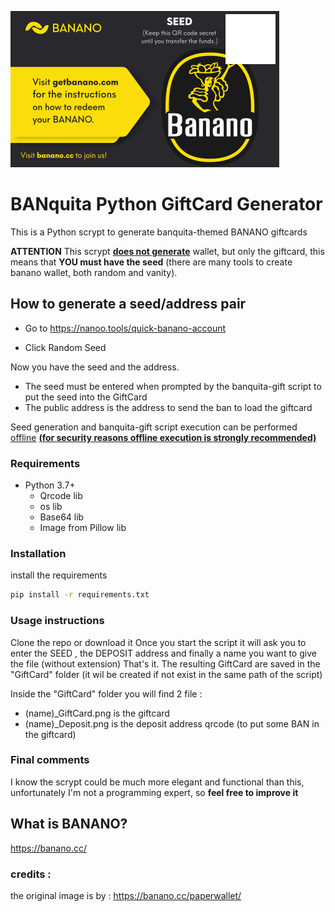 ![alt text](https://github.com/PiNodeIT/BANquita-GiftCard/blob/main/src/bg.png)

# BANquita Python GiftCard Generator

This is a Python scrypt to generate banquita-themed BANANO giftcards 

**ATTENTION**
This scrypt **<u>does not generate</u>** wallet, but only the giftcard, this means that **YOU must have the seed** (there are many tools to create banano wallet, both random and vanity).

## How to generate a seed/address pair

- Go to https://nanoo.tools/quick-banano-account

- Click Random Seed

Now you have the seed and the address.

- The seed must be entered when prompted by the banquita-gift script to put the seed into the GiftCard
- The public address is the address to send the ban to load the giftcard

Seed generation and banquita-gift script execution can be performed <u>offline</u> **<u>(for security reasons offline execution is strongly recommended)</u>**

### Requirements

- Python 3.7+
  - Qrcode lib
  - os lib
  - Base64 lib
  - Image from Pillow lib
  
### Installation

install the requirements

```sh
pip install -r requirements.txt
```

### Usage instructions 

Clone the repo or download it
Once you start the script it will ask you to enter the SEED , the DEPOSIT address and finally a name you want to give the file (without extension) 
That's it.
The resulting GiftCard are saved in the "GiftCard" folder (it wil be created if not exist in the same path of the script)  

Inside the "GiftCard" folder  you will find 2 file :
  - (name)_GiftCard.png is the giftcard
  - (name)_Deposit.png is the deposit address qrcode (to put some BAN in the giftcard)

### Final comments

I know the scrypt could be much more elegant and functional than this, unfortunately I'm not a programming expert, so **feel free to improve it**

## What is BANANO?
https://banano.cc/

### credits :
the original image is by : https://banano.cc/paperwallet/

